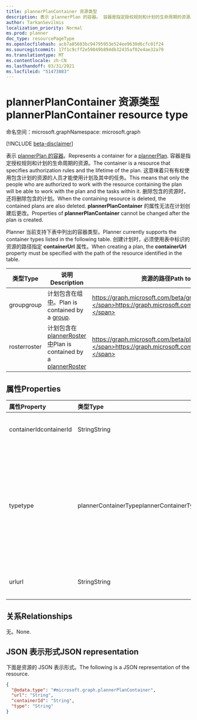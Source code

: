 ```yaml
---
title: plannerPlanContainer 资源类型
description: 表示 plannerPlan 的容器。 容器是指定授权规则和计划的生命周期的资源。
author: TarkanSevilmis
localization_priority: Normal
ms.prod: planner
doc_type: resourcePageType
ms.openlocfilehash: acb7a85683bc94795953e524ee9630d6cfc01f24
ms.sourcegitcommit: 17f1c9cff2e59049b894db32435af02e4ae32a70
ms.translationtype: MT
ms.contentlocale: zh-CN
ms.lasthandoff: 03/31/2021
ms.locfileid: "51473883"
---
```

# <a name="plannerplancontainer-resource-type"></a><span data-ttu-id="c3b71-104">plannerPlanContainer 资源类型</span><span class="sxs-lookup"><span data-stu-id="c3b71-104">plannerPlanContainer resource type</span></span>

<span data-ttu-id="c3b71-105">命名空间：microsoft.graph</span><span class="sxs-lookup"><span data-stu-id="c3b71-105">Namespace: microsoft.graph</span></span>

[!INCLUDE [beta-disclaimer](../../includes/beta-disclaimer.md)]

<span data-ttu-id="c3b71-106">表示 [plannerPlan 的容器](plannerPlan.md)。</span><span class="sxs-lookup"><span data-stu-id="c3b71-106">Represents a container for a [plannerPlan](plannerPlan.md).</span></span> <span data-ttu-id="c3b71-107">容器是指定授权规则和计划的生命周期的资源。</span><span class="sxs-lookup"><span data-stu-id="c3b71-107">The container is a resource that specifies authorization rules and the lifetime of the plan.</span></span> <span data-ttu-id="c3b71-108">这意味着只有有权使用包含计划的资源的人员才能使用计划及其中的任务。</span><span class="sxs-lookup"><span data-stu-id="c3b71-108">This means that only the people who are authorized to work with the resource containing the plan will be able to work with the plan and the tasks within it.</span></span> <span data-ttu-id="c3b71-109">删除包含的资源时，还将删除包含的计划。</span><span class="sxs-lookup"><span data-stu-id="c3b71-109">When the containing resource is deleted, the contained plans are also deleted.</span></span> <span data-ttu-id="c3b71-110">**plannerPlanContainer** 的属性无法在计划创建后更改。</span><span class="sxs-lookup"><span data-stu-id="c3b71-110">Properties of **plannerPlanContainer** cannot be changed after the plan is created.</span></span>

<span data-ttu-id="c3b71-111">Planner 当前支持下表中列出的容器类型。</span><span class="sxs-lookup"><span data-stu-id="c3b71-111">Planner currently supports the container types listed in the following table.</span></span> <span data-ttu-id="c3b71-112">创建计划时，必须使用表中标识的资源的路径指定 **containerUrl** 属性。</span><span class="sxs-lookup"><span data-stu-id="c3b71-112">When creating a plan, the **containerUrl** property must be specified with the path of the resource identified in the table.</span></span>

|<span data-ttu-id="c3b71-113">类型</span><span class="sxs-lookup"><span data-stu-id="c3b71-113">Type</span></span>|<span data-ttu-id="c3b71-114">说明</span><span class="sxs-lookup"><span data-stu-id="c3b71-114">Description</span></span>|<span data-ttu-id="c3b71-115">资源的路径</span><span class="sxs-lookup"><span data-stu-id="c3b71-115">Path to the resource</span></span>|
|----|-----------|--------------------|
|<span data-ttu-id="c3b71-116">group</span><span class="sxs-lookup"><span data-stu-id="c3b71-116">group</span></span>| <span data-ttu-id="c3b71-117">计划包含在组 [中](group.md)。</span><span class="sxs-lookup"><span data-stu-id="c3b71-117">Plan is contained by a [group](group.md).</span></span>| <span data-ttu-id="c3b71-118"> https://graph.microsoft.com/beta/groups/&lt;id&gt;</span><span class="sxs-lookup"><span data-stu-id="c3b71-118">https://graph.microsoft.com/beta/groups/&lt;id&gt;</span></span>|
|<span data-ttu-id="c3b71-119">roster</span><span class="sxs-lookup"><span data-stu-id="c3b71-119">roster</span></span>| <span data-ttu-id="c3b71-120">计划包含在 [plannerRoster 中](plannerroster.md)</span><span class="sxs-lookup"><span data-stu-id="c3b71-120">Plan is contained by a [plannerRoster](plannerroster.md)</span></span> | <span data-ttu-id="c3b71-121"> https://graph.microsoft.com/beta/planner/rosters/&lt;id&gt;</span><span class="sxs-lookup"><span data-stu-id="c3b71-121">https://graph.microsoft.com/beta/planner/rosters/&lt;id&gt;</span></span>|

## <a name="properties"></a><span data-ttu-id="c3b71-122">属性</span><span class="sxs-lookup"><span data-stu-id="c3b71-122">Properties</span></span>
|<span data-ttu-id="c3b71-123">属性</span><span class="sxs-lookup"><span data-stu-id="c3b71-123">Property</span></span>|<span data-ttu-id="c3b71-124">类型</span><span class="sxs-lookup"><span data-stu-id="c3b71-124">Type</span></span>|<span data-ttu-id="c3b71-125">说明</span><span class="sxs-lookup"><span data-stu-id="c3b71-125">Description</span></span>|
|:---|:---|:---|
|<span data-ttu-id="c3b71-126">containerId</span><span class="sxs-lookup"><span data-stu-id="c3b71-126">containerId</span></span>|<span data-ttu-id="c3b71-127">String</span><span class="sxs-lookup"><span data-stu-id="c3b71-127">String</span></span>|<span data-ttu-id="c3b71-128">包含计划的资源的标识符。</span><span class="sxs-lookup"><span data-stu-id="c3b71-128">The identifier of the resource that contains the plan.</span></span>|
|<span data-ttu-id="c3b71-129">type</span><span class="sxs-lookup"><span data-stu-id="c3b71-129">type</span></span>|<span data-ttu-id="c3b71-130">plannerContainerType</span><span class="sxs-lookup"><span data-stu-id="c3b71-130">plannerContainerType</span></span>| <span data-ttu-id="c3b71-131">包含计划的资源的类型。</span><span class="sxs-lookup"><span data-stu-id="c3b71-131">The type of the resource that contains the plan.</span></span> <span data-ttu-id="c3b71-132">有关支持的类型，请参阅上表。</span><span class="sxs-lookup"><span data-stu-id="c3b71-132">See the previous table for supported types.</span></span> <span data-ttu-id="c3b71-133">可取值为：`group`、`roster`、`unknownFutureValue`。</span><span class="sxs-lookup"><span data-stu-id="c3b71-133">Possible values are: `group`, `roster`, `unknownFutureValue`.</span></span>|
|<span data-ttu-id="c3b71-134">url</span><span class="sxs-lookup"><span data-stu-id="c3b71-134">url</span></span>|<span data-ttu-id="c3b71-135">String</span><span class="sxs-lookup"><span data-stu-id="c3b71-135">String</span></span>|<span data-ttu-id="c3b71-136">容器的完整规范 URL。</span><span class="sxs-lookup"><span data-stu-id="c3b71-136">The full canonical URL of the container.</span></span>|

## <a name="relationships"></a><span data-ttu-id="c3b71-137">关系</span><span class="sxs-lookup"><span data-stu-id="c3b71-137">Relationships</span></span>
<span data-ttu-id="c3b71-138">无。</span><span class="sxs-lookup"><span data-stu-id="c3b71-138">None.</span></span>

## <a name="json-representation"></a><span data-ttu-id="c3b71-139">JSON 表示形式</span><span class="sxs-lookup"><span data-stu-id="c3b71-139">JSON representation</span></span>
<span data-ttu-id="c3b71-140">下面是资源的 JSON 表示形式。</span><span class="sxs-lookup"><span data-stu-id="c3b71-140">The following is a JSON representation of the resource.</span></span>
<!-- {
  "blockType": "resource",
  "@odata.type": "microsoft.graph.plannerPlanContainer"
}
-->
``` json
{
  "@odata.type": "#microsoft.graph.plannerPlanContainer",
  "url": "String",
  "containerId": "String",
  "type": "String"
}
```

